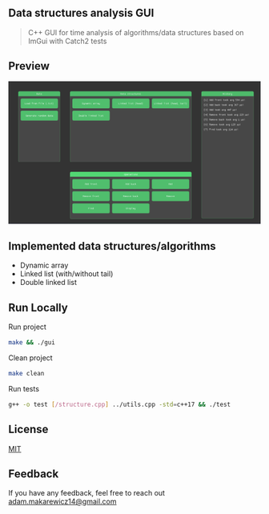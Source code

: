 
## Data structures analysis GUI

> C++ GUI for time analysis of algorithms/data structures based on ImGui with Catch2 tests


## Preview
![Alt text](showcase.jpg)

## Implemented data structures/algorithms
- Dynamic array
- Linked list (with/without tail)
- Double linked list


## Run Locally

Run project
```bash
make && ./gui
```

Clean project
```bash
make clean
```

Run tests
```bash
g++ -o test [/structure.cpp] ../utils.cpp -std=c++17 && ./test
```

## License

[MIT](LICENSE.md)


## Feedback

If you have any feedback, feel free to reach out adam.makarewicz14@gmail.com
